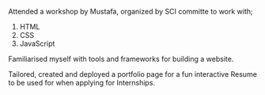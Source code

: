 Attended a workshop by Mustafa, organized by SCI committe to work with;
1. HTML
2. CSS
3. JavaScript

Familiarised myself with tools and frameworks for building a website.

Tailored, created and deployed a portfolio page for a fun interactive Resume to be used for when applying for Internships. 
